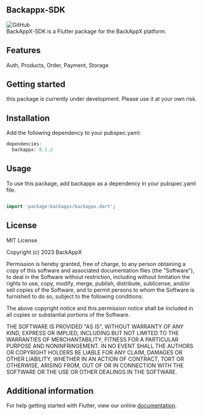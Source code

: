 <!-- 
This README describes the package. If you publish this package to pub.dev,
this README's contents appear on the landing page for your package.

For information about how to write a good package README, see the guide for
[writing package pages](https://dart.dev/guides/libraries/writing-package-pages). 

For general information about developing packages, see the Dart guide for
[creating packages](https://dart.dev/guides/libraries/create-library-packages)
and the Flutter guide for
[developing packages and plugins](https://flutter.dev/developing-packages). 
-->

## Backappx-SDK
![GitHub](https://img.shields.io/github/license/BackAppX/BackAppX-Package) <BR>
BackAppX-SDK is a Flutter package for the BackAppX platform.


## Features

Auth, Products, Order, Payment, Storage

## Getting started
this package is currently under development. Please use it at your own risk.


## Installation
Add the following dependency to your pubspec.yaml:

```dart
dependencies:
  backappx: 0.1.2
```

## Usage
To use this package, add backappx as a dependency in your pubspec.yaml file.

```dart

import 'package:backappx/backappx.dart';
```

## License

MIT License

Copyright (c) 2023 BackAppX

Permission is hereby granted, free of charge, to any person obtaining a copy
of this software and associated documentation files (the "Software"), to deal
in the Software without restriction, including without limitation the rights
to use, copy, modify, merge, publish, distribute, sublicense, and/or sell
copies of the Software, and to permit persons to whom the Software is
furnished to do so, subject to the following conditions:

The above copyright notice and this permission notice shall be included in all
copies or substantial portions of the Software.

THE SOFTWARE IS PROVIDED "AS IS", WITHOUT WARRANTY OF ANY KIND, EXPRESS OR
IMPLIED, INCLUDING BUT NOT LIMITED TO THE WARRANTIES OF MERCHANTABILITY,
FITNESS FOR A PARTICULAR PURPOSE AND NONINFRINGEMENT. IN NO EVENT SHALL THE
AUTHORS OR COPYRIGHT HOLDERS BE LIABLE FOR ANY CLAIM, DAMAGES OR OTHER
LIABILITY, WHETHER IN AN ACTION OF CONTRACT, TORT OR OTHERWISE, ARISING FROM,
OUT OF OR IN CONNECTION WITH THE SOFTWARE OR THE USE OR OTHER DEALINGS IN THE
SOFTWARE.



## Additional information

For help getting started with Flutter, view our online [documentation](https://back-app-x-documentation.vercel.app/).
